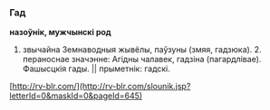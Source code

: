 ### Гад
**назоўнік, мужчынскі род**

1. звычайна Земнаводныя жывёлы, паўзуны (змяя, гадзюка). 2. пераноснае значэнне: Агідны чалавек, гадзіна (пагардлівае). Фашысцкія гады. || прыметнік: гадскі.

<a rel="author">[http://rv-blr.com/](http://rv-blr.com/slounik.jsp?letterId=0&maskId=0&pageId=645)</a>
